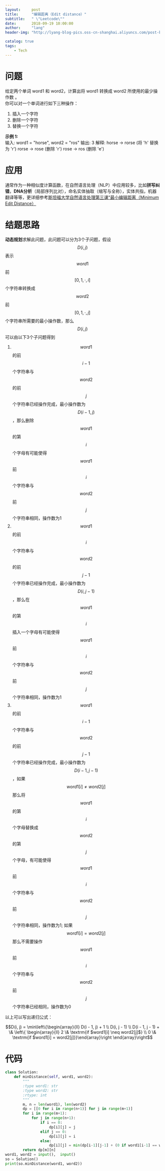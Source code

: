 ```yaml
---
layout:     post
title:      "编辑距离（Edit distance）"
subtitle:   " \"Leetcode\""
date:       2018-09-19 10:00:00
author:     "lang"
header-img: "http://lyang-blog-pics.oss-cn-shanghai.aliyuncs.com/post-bg-2017/0330/170330.jpg"

catalog: true
tags:
    - Tech
---
```


# 问题

给定两个单词 word1 和 word2，计算出将 word1 转换成 word2 所使用的最少操作数 。  
你可以对一个单词进行如下三种操作：  

1. 插入一个字符
2. 删除一个字符
3. 替换一个字符
   
**示例 1:**  
    输入: word1 = "horse", word2 = "ros"
    输出: 3
    解释: 
    horse -> rorse (将 'h' 替换为 'r')
    rorse -> rose (删除 'r')
    rose -> ros (删除 'e')

# 应用

通常作为一种相似度计算函数，在自然语言处理（NLP）中应用较多，比如**拼写纠错**，**DNA分析**（局部序列比对），命名实体抽取（缩写与全称），实体共指，机器翻译等等，更详细参考[斯坦福大学自然语言处理第三课“最小编辑距离（Minimum Edit Distance）](http://52opencourse.com/96/斯坦福大学自然语言处理第三课-最小编辑距离%EF%BC%88minimum-edit-distance%EF%BC%89)

# 结题思路

**动态规划**求解此问题，此问题可以分为3个子问题，假设$$D(i, j)$$表示$$word1$$前$$[0, 1, \cdot, i]$$个字符串转换成$$word2$$前$$[0, 1, \cdot, j]$$个字符串所需要的最小操作数，那么$$D(i, j)$$可以由以下3个子问题得到

1. $$word1$$的前$$i-1$$个字符串与$$word2$$的前$$j$$个字符串已经操作完成，最小操作数为$$D(i-1, j)$$，那么删除$$word1$$的第$$i$$个字母有可能使得$$word1$$前$$i$$个字符串与$$word2$$前$$j$$个字符串相同，操作数为1
2. $$word1$$的前$$i$$个字符串与$$word2$$的前$$j-1$$个字符串已经操作完成，最小操作数为$$D(i, j-1)$$，那么在$$word1$$的第$$i$$插入一个字母有可能使得$$word1$$前$$i$$个字符串与$$word2$$前$$j$$个字符串相同，操作数为1
3. $$word1$$的前$$i-1$$个字符串与$$word2$$的前$$j-1$$个字符串已经操作完成，最小操作数为$$D(i-1, j-1)$$，如果$$word1[i] \neq word2[j]$$那么将$$word1$$的第$$i$$个字母替换成$$word2$$的第$$j$$个字母，有可能使得$$word1$$前$$i$$个字符串与$$word2$$前$$j$$个字符串相同，操作数为1; 如果$$word1[i] = word2[j]$$那么不需要操作$$word1$$前$$i$$个字符串与$$word2$$前$$j$$个字符串已经相同，操作数为0

以上可以写出递归公式：  
<center>$$D(i, j) = \min\left\{\begin{array}{ll} D(i - 1, j) + 1 \\ D(i, j - 1) \\ D(i - 1, j - 1) + \& \left\{ \begin{array}{ll} 2 \& \textrm{if $word1[i] \neq word2[j]$} \\ 0 \& \textrm{if $word1[i] = word2[j]}}\end{array}\right \end{array}\right$$</center>

# 代码

```python
class Solution:
    def minDistance(self, word1, word2):
        """
        :type word1: str
        :type word2: str
        :rtype: int
        """
        m, n = len(word1), len(word2)
        dp = [[0 for i in range(n+1)] for j in range(m+1)]
        for i in range(m+1):
            for j in range(n+1):
                if i == 0:
                    dp[i][j] = j
                elif j == 0:
                    dp[i][j] = i
                else:
                    dp[i][j] = min(dp[i-1][j-1] + (0 if word1[i-1] == word2[j-1] else 1), dp[i-1][j] + 1, dp[i][j -1] + 1)
        return dp[m][n]
word1, word2 = input(),  input()
so = Solution()
print(so.minDistance(word1, word2))
```